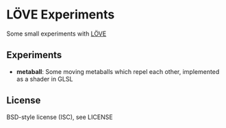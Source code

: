 # LÖVE Experiments
Some small experiments with [LÖVE](https://love2d.org/)

## Experiments
* **metaball**: Some moving metaballs which repel each other, implemented as a shader in GLSL

## License
BSD-style license (ISC), see LICENSE

